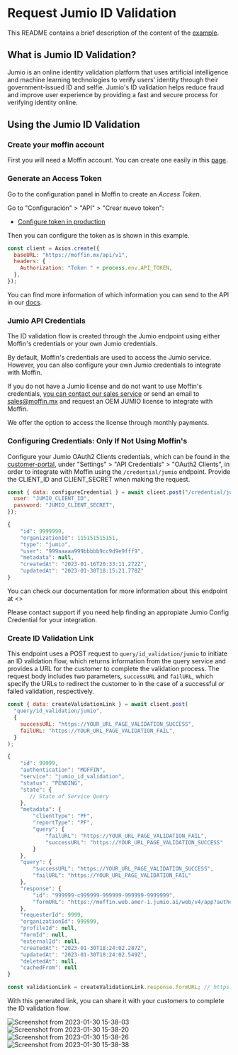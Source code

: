 # Request Jumio ID Validation

This README contains a brief description of the content
of the [example](./index.js).

## What is Jumio ID Validation?

Jumio is an online identity validation platform that uses artificial intelligence and machine learning technologies to verify users' identity through their government-issued ID and selfie.
Jumio's ID validation helps reduce fraud and improve user experience by providing a fast and secure process for verifying identity online.

## Using the Jumio ID Validation

### Create your moffin account

First you will need a Moffin account.
You can create one easily in this
[page](https://moffin.mx/sign_up).

### Generate an Access Token

Go to the configuration panel in Moffin to create an
_Access Token_.

Go to "Configuración" > "API" > "Crear nuevo token":

- [Configure token in production](https://app.moffin.mx/configuracion/api)

Then you can configure the token as is shown in this example.

```js
const client = Axios.create({
  baseURL: "https://moffin.mx/api/v1",
  headers: {
    Authorization: "Token " + process.env.API_TOKEN,
  },
});
```

You can find more information of which information you
can send to the API in our [docs](https://moffin.mx/docs).

### Jumio API Credentials

The ID validation flow is created through the Jumio endpoint using either Moffin's credentials or your own Jumio credentials.

By default, Moffin's credentials are used to access the Jumio service. However, you can also configure your own Jumio credentials to integrate with Moffin.

If you do not have a Jumio license and do not want to use Moffin's credentials, [you can contact our sales service](https://wa.me/message/GRMVHZTTGPCGF1) or send an email to <sales@moffin.mx> and request an OEM JUMIO license to integrate with Moffin.

We offer the option to access the license through monthly payments.

### Configuring Credentials: Only If Not Using Moffin's

Configure your Jumio OAuth2 Clients credentials, which can be found in the [customer-portal](https://customer-portal.netverify.com/), under "Settings" > "API Credentials" > "OAuth2 Clients", in order to integrate with Moffin using the `/credential/jumio` endpoint. Provide the CLIENT_ID and CLIENT_SECRET when making the request.

```js
const { data: configureCredential } = await client.post("/credential/jumio", {
  user: "JUMIO_CLIENT_ID",
  password: "JUMIO_CLIENT_SECRET",
});
```

```js
{
    "id": 9999999,
    "organizationId": 115151515151,
    "type": "jumio",
    "user": "999aaaaa999bbbbb9cc9d9e9fff9",
    "metadata": null,
    "createdAt": "2023-01-16T20:33:11.272Z",
    "updatedAt": "2023-01-30T18:15:21.778Z"
}
```

You can check our documentation for more information about this endpoint at <>

Please contact support if you need help finding an appropiate Jumio Config Credential for your integration.

### Create ID Validation Link

This endpoint uses a POST request to `query/id_validation/jumio` to initiate an ID validation flow, which returns information from the query service and provides a URL for the customer to complete the validation process.
The request body includes two parameters, `successURL` and `failURL`, which specify the URLs to redirect the customer to in the case of a successful or failed validation, respectively.

```js
const { data: createValidationLink } = await client.post(
  "query/id_validation/jumio",
  {
    successURL: "https://YOUR_URL_PAGE_VALIDATION_SUCCESS",
    failURL: "https://YOUR_URL_PAGE_VALIDATION_FAIL",
  }
);
```

```js
{
    "id": 99999,
    "authentication": "MOFFIN",
    "service": "jumio_id_validation",
    "status": "PENDING",
    "state": {
       // State of Service Query
    },
    "metadata": {
        "clientType": "PF",
        "reportType": "PF",
        "query": {
            "failURL": "https://YOUR_URL_PAGE_VALIDATION_FAIL",
            "successURL": "https://YOUR_URL_PAGE_VALIDATION_SUCCESS"
        }
    },
    "query": {
        "successURL": "https://YOUR_URL_PAGE_VALIDATION_SUCCESS",
        "failURL": "https://YOUR_URL_PAGE_VALIDATION_FAIL"
    },
    "response": {
        "id": "999999-c999999-999999-999999-9999999",
        "formURL": "https://moffin.web.amer-1.jumio.ai/web/v4/app?authorizationToken=TOKEN_RESPONSE_JUMIO&locale=es"
    },
    "requesterId": 9999,
    "organizationId": 999999,
    "profileId": null,
    "formId": null,
    "externalId": null,
    "createdAt": "2023-01-30T18:24:02.287Z",
    "updatedAt": "2023-01-30T18:24:02.549Z",
    "deletedAt": null,
    "cachedFrom": null
}
```

```js
const validationLink = createValidationLink.response.formURL; // https://moffin.web.amer-1.jumio.ai/web/v4/app?authorizationToken=TOKEN_RESPONSE_JUMIO&locale=es
```


With this generated link, you can share it with your customers to complete the ID validation flow.

![Screenshot from 2023-01-30 15-38-03](https://user-images.githubusercontent.com/73318091/215574089-d8af5258-cb96-4028-90f8-6ccfdbeadc83.png)
![Screenshot from 2023-01-30 15-38-20](https://user-images.githubusercontent.com/73318091/215574292-29ef85f8-6ef1-4cba-a26b-2a80877ab4fa.png)
![Screenshot from 2023-01-30 15-38-26](https://user-images.githubusercontent.com/73318091/215574392-4b9172dd-3f84-495b-a7d3-9ad4a6f92d0b.png)
![Screenshot from 2023-01-30 15-38-38](https://user-images.githubusercontent.com/73318091/215574434-89ee19b2-2a2b-42c4-b104-f0cfe1ab2d7f.png)
